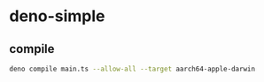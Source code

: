# deno-simple

## compile

```bash
deno compile main.ts --allow-all --target aarch64-apple-darwin
```
